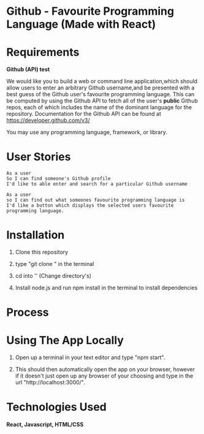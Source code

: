 # Github - Favourite Programming Language (Made with React)

<!-- To add GIF Image -->

<!-- <p align="center">
  <img src="NewDemoOfApp.gif" alt="animated" />
</p> -->

<!-- App Description   -->

# Requirements

**Github (API) test**

We would like you to build a web or command line application,which should allow users to enter an arbitrary Github username,and be presented with a best guess of the Github user's favourite programming language. This can be computed by using the Github API to fetch all of the user's **public** Github repos, each of which includes the name of the dominant language for the repository. Documentation for the Github API can be found at https://developer.github.com/v3/

You may use any programming language, framework, or library.

# User Stories

```
As a user
So I can find someone's Github profile
I'd like to able enter and search for a particular Github username 
```
```
As a user 
so I can find out what someones favourite programming language is
I'd like a button which displays the selected users favourite programming language.
```

<!-- # Visit the deployed app

You can find the deployed app on Heroku via the following link:  -->

# Installation

1. Clone this repository

2. type "git clone " in the terminal

3. cd into '' (Change directory's)

4. Install node.js and run npm install in the terminal to install dependencies

# Process

# Using The App Locally

1. Open up a terminal in your text editor and type "npm start".

2. This should then automatically open the app on your browser, however if it doesn't just open up any browser of your choosing and type in the url "http://localhost:3000/".

<!-- 3. Once the page is loaded, feel free to play around with it. You type in the text area available and it will display the number of Characters used. -->

# Technologies Used

#### React, Javascript, HTML/CSS

